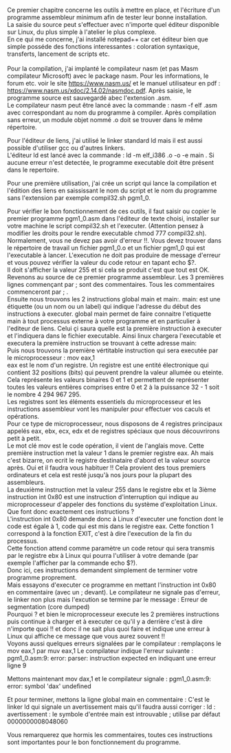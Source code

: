 Ce premier chapitre concerne les outils à mettre en place, et l'écriture d'un programme assembleur minimum  afin de tester leur bonne installation.  <br>
La saisie du source peut s'effectuer avec n'importe quel éditeur disponible sur Linux, du plus simple à l'atelier le plus complexe.<br>
En ce qui me concerne, j'ai installé notepad++ car cet éditeur bien que simple posséde des fonctions interessantes : coloration syntaxique, transferts, lancement de scripts etc.<br>
<br>
Pour la compilation, j'ai implanté le compilateur nasm (et pas Masm compilateur Microsoft) avec le package nasm.
Pour les informations, le forum etc. voir le site https://www.nasm.us/ et le manuel utilisateur en pdf : https://www.nasm.us/xdoc/2.14.02/nasmdoc.pdf.
Après saisie, le programme source est sauvegardé abec l'extension .asm. <br>
Le compilateur nasm peut être lancé avec la commande : nasm -f elf <pgm>.asm avec <pgm> correspondant au nom du programme à compiler. Après compilation sans erreur, un module objet nommé <pgm>.o doit se trouver dans le même répertoire. <br> 

Pour l'éditeur de liens, j'ai utilisé le linker standard ld mais il est aussi possible d'utiliser gcc ou d'autres linkers.<br>
L'éditeur ld est lancé avec la commande : ld -m elf_i386 <pgm>.o -o <pgm> -e main . Si aucune erreur n'est detectée, le programme executable <pgm> doit être présent dans le repertoire. <br>

Pour une première utilisation, j'ai crée un script qui lance la compilation et l'édition des liens en saississant le nom du script et le nom du programme sans l'extension par exemple compil32.sh pgm1_0.

Pour vérifier le bon fonctionnement de ces outils, il faut saisir ou copier le premier programme pgm1_0.asm dans l'éditeur de texte choisi, installer sur votre machine le script compil32.sh et l'executer. (Attention pensez à modifier les droits pour le rendre executable chmod 777 compil32.sh).<br>
Normalement, vous ne devez pas avoir d'erreur !!. Vous devez trouver dans le répertoire de travail un fichier pgm1_0.o et un fichier pgm1_0 qui est l'executable à lancer. 
L'execution ne doit pas produire de message d'erreur et vous pouvez vérifier la valeur du code retour en tapant echo $?. <br>
Il doit s'afficher la valeur 255 et si cela se produit c'est que tout est OK.
<br>
Revenons au source de ce premier programme assembleur. Les 3 premières lignes commençant par ; sont des commentaires. Tous les commentaires commenceront par ; .<br>
Ensuite nous trouvons les 2 instructions global main et main:. main: est une étiquette (ou un nom ou un label) qui indique l'adresse du début des instructions à executer. global main permet de faire connaitre l'etiquette main à tout processus externe à votre programme et en particulier à l'editeur de liens. Celui çi saura quelle est la première instruction à executer et l'indiquera dans le fichier executable. Ainsi linux chargera l'executable et executera la première instruction se trouvant à cette adresse main: <br>
Puis nous trouvons la première vértitable instruction qui sera executée par le microprocesseur : mov eax,1 <br>
eax est le nom d'un registre. Un registre est une entité électronique qui contient 32 positions (bits) qui peuvent prendre la valeur allumée ou eteinte. Cela représente les valeurs binaires 0 et 1 et permettent de représenter toutes les valeurs entières comprises entre 0 et 2 à la puissance 32 - 1 soit le nombre 4 294 967 295.<br>
Les registres sont les éléments essentiels du microprocesseur et les instructions assembleur vont les manipuler pour effectuer vos caculs et opérations. <br>
Pour ce type de microprocesseur, nous disposons de 4 registres principaux appelés eax, ebx, ecx, edx et de registres spéciaux que nous découvrirons petit à petit.<br>
Le mot clé mov est le code opération, il vient de l'anglais move. 
Cette première instruction met la valeur 1 dans le premier registre eax. Ah mais c'est bizarre, on ecrit le registre destinataire d'abord et la valeur source après. Oui et il faudra vous habituer !! Cela provient des tous premiers ordinateurs et cela est resté jusqu'à nos jours pour la plupart des assembleurs.<br>
La deuxième instruction met la valeur 255 dans le registre ebx et la 3ième instruction int 0x80 est une instruction d'interruption qui indique au microprocesseur d'appeler des fonctions du système d'exploitation Linux.
Que font donc exactement ces instructions ? <br>
L'instruction int 0x80 demande donc à Linux d'executer une fonction dont le code est égale à 1, code qui est mis dans le registre eax. Cette fonction 1 correspond à la fonction EXIT, c'est à dire l'execution de la fin du processus. <br>
Cette fonction attend comme paramètre un code retour qui sera transmis par le registre ebx à Linux qui pourra l'utiliser à votre demande (par exemple l'afficher par la commande echo $?).<br>
Donc ici, ces instructions demandent simplement de terminer votre programme proprement. <br>
Mais essayons d'executer ce programme en mettant l'instruction int 0x80 en commentaire (avec un ; devant). Le compilateur ne signale pas d'erreur, le linker non plus mais l'excution se termine par le message : Erreur de segmentation (core dumped)<br>
Pourquoi ? et bien le microprocesseur execute les 2 premières instructions puis continue à charger et à executer ce qu'il y a derrière c'est à dire n'importe quoi !! et donc il ne sait plus quoi faire et indique une erreur à Linux qui affiche ce message que vous aurez souvent !!<br>
Voyons aussi quelques erreurs signalées par le compilateur : remplaçons le mov eax,1 par muv eax,1
Le compilateur indique l'erreur suivante :<br>
pgm1_0.asm:9: error: parser: instruction expected  en indiquant une erreur ligne 9 <br>

Mettons maintenant mov dax,1 et le compilateur signale :
pgm1_0.asm:9: error: symbol 'dax' undefined

Et pour terminer, mettons la ligne global main en commentaire :
C'est le linker ld qui signale un avertissement mais qu'il faudra aussi corriger :
ld : avertissement : le symbole d'entrée main est introuvable ; utilise par défaut 0000000008048060

Vous remarquerez que hormis les commentaires, toutes ces instructions sont importantes pour le bon fonctionnement du programme.







